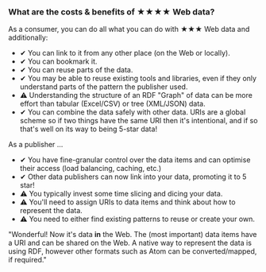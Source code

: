 ### What are the costs &amp; benefits of <span class="stars-inline">&#x2605;&#x2605;&#x2605;&#x2605;</span> Web data?

As a consumer, you can do all what you can do with <span class="stars-inline">&#x2605;&#x2605;&#x2605;</span> Web data and additionally:

- &#10004; You can link to it from any other place (on the Web or locally).
- &#10004; You can bookmark it.
- &#10004; You can reuse parts of the data.
- &#10004; You may be able to reuse existing tools and libraries, even if they only understand parts of the pattern the publisher used.
- &#9888; Understanding the structure of an RDF "Graph" of data can be more effort than tabular (Excel/CSV) or tree (XML/JSON) data.
- &#10004; You can combine the data safely with other data. URIs are a global scheme so if two things have the same URI then it's intentional, and if so that's well on its way to being 5-star data!

As a publisher &hellip;

- &#10004; You have fine-granular control over the data items and can optimise their access (load balancing, caching, etc.)
- &#10004; Other data publishers can now link into your data, promoting it to 5 star!
- &#9888; You typically invest some time slicing and dicing your data.
- &#9888; You'll need to assign URIs to data items and think about how to represent the data.
- &#9888; You need to either find existing patterns to reuse or create your own.

"Wonderful! Now it's data **in** the Web. The (most important) data items have a URI and can be shared on the Web. A native way to represent the data is using RDF, however other formats such as Atom can be converted/mapped, if required."
